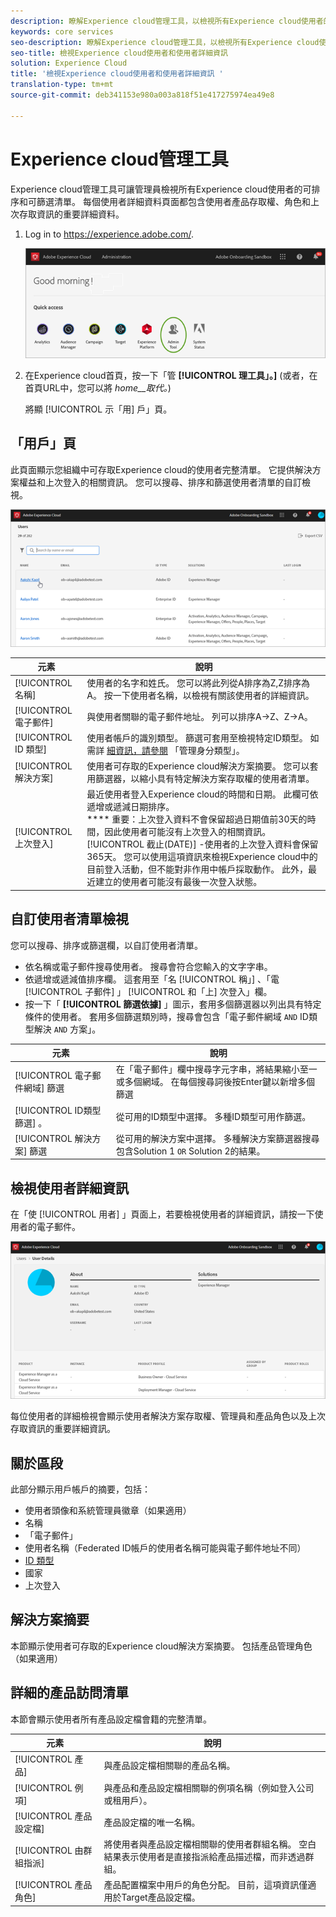 ```yaml
---
description: 瞭解Experience cloud管理工具，以檢視所有Experience cloud使用者的可排序和可篩選清單。
keywords: core services
seo-description: 瞭解Experience cloud管理工具，以檢視所有Experience cloud使用者的可排序和可篩選清單。
seo-title: 檢視Experience cloud使用者和使用者詳細資訊
solution: Experience Cloud
title: '檢視Experience cloud使用者和使用者詳細資訊 '
translation-type: tm+mt
source-git-commit: deb341153e980a003a818f51e417275974ea49e8

---
```



# Experience cloud管理工具

Experience cloud管理工具可讓管理員檢視所有Experience cloud使用者的可排序和可篩選清單。 每個使用者詳細資料頁面都包含使用者產品存取權、角色和上次存取資訊的重要詳細資料。  

1. Log in to <https://experience.adobe.com/>.

   ![](assets/admin-tool.png)

1. 在Experience cloud首頁，按一下「管 **[!UICONTROL 理工具」。]** (或者，在首頁URL中，您可以將 _home__取代。_)

   將顯 [!UICONTROL 示「用] 戶」頁。

## 「用戶」頁

此頁面顯示您組織中可存取Experience cloud的使用者完整清單。 它提供解決方案權益和上次登入的相關資訊。 您可以搜尋、排序和篩選使用者清單的自訂檢視。

![](assets/admin-tool-users.png)

| 元素 | 說明 |
|---|---|
| [!UICONTROL 名稱] | 使用者的名字和姓氏。 您可以將此列從A排序為Z,Z排序為A。 按一下使用者名稱，以檢視有關該使用者的詳細資訊。 |
| [!UICONTROL 電子郵件] | 與使用者關聯的電子郵件地址。 列可以排序A->Z、Z->A。 |
| [!UICONTROL ID 類型] | 使用者帳戶的識別類型。 篩選可套用至檢視特定ID類型。 如需詳 [細資訊，請參閱](https://helpx.adobe.com/enterprise/using/identity.html) 「管理身分類型」。 |
| [!UICONTROL 解決方案] | 使用者可存取的Experience cloud解決方案摘要。 您可以套用篩選器，以縮小具有特定解決方案存取權的使用者清單。 |
| [!UICONTROL 上次登入] | 最近使用者登入Experience cloud的時間和日期。 此欄可依遞增或遞減日期排序。 <br> **** 重要：上次登入資料不會保留超過日期值前30天的時間，因此使用者可能沒有上次登入的相關資訊。 [!UICONTROL 截止(DATE)] -使用者的上次登入資料會保留365天。 您可以使用這項資訊來檢視Experience cloud中的目前登入活動，但不能對非作用中帳戶採取動作。 此外，最近建立的使用者可能沒有最後一次登入狀態。 |

## 自訂使用者清單檢視

您可以搜尋、排序或篩選欄，以自訂使用者清單。

* 依名稱或電子郵件搜尋使用者。 搜尋會符合您輸入的文字字串。
* 依遞增或遞減值排序欄。 這套用至「名 [!UICONTROL 稱」] 、「電 [!UICONTROL 子郵件] 」 [!UICONTROL 和「上] 次登入」欄。
* 按一下「 **[!UICONTROL 篩選依據]** 」圖示，套用多個篩選器以列出具有特定條件的使用者。 套用多個篩選類別時，搜尋會包含「電子郵件網域 `AND` ID類型解決 `AND` 方案」。

| 元素 | 說明 |
|---------|----------|
| [!UICONTROL 電子郵件網域] 篩選 | 在「電子郵件」欄中搜尋字元字串，將結果縮小至一或多個網域。 在每個搜尋詞後按Enter鍵以新增多個篩選 |
| [!UICONTROL ID類型篩選] 。 | 從可用的ID類型中選擇。 多種ID類型可用作篩選。 |
| [!UICONTROL 解決方案] 篩選 | 從可用的解決方案中選擇。 多種解決方案篩選器搜尋包含Solution 1 `OR` Solution 2的結果。 |

## 檢視使用者詳細資訊

在「使 [!UICONTROL 用者] 」頁面上，若要檢視使用者的詳細資訊，請按一下使用者的電子郵件。

![](assets/admin-tool-user-details.png)

每位使用者的詳細檢視會顯示使用者解決方案存取權、管理員和產品角色以及上次存取資訊的重要詳細資訊。

## 關於區段

此部分顯示用戶帳戶的摘要，包括：

* 使用者頭像和系統管理員徽章（如果適用）
* 名稱
* 「電子郵件」
* 使用者名稱（Federated ID帳戶的使用者名稱可能與電子郵件地址不同）
* [ID 類型](https://helpx.adobe.com/enterprise/using/identity.html)
* 國家
* 上次登入

## 解決方案摘要

本節顯示使用者可存取的Experience cloud解決方案摘要。 包括產品管理角色（如果適用）

## 詳細的產品訪問清單

本節會顯示使用者所有產品設定檔會籍的完整清單。

| 元素 | 說明 |
|---------|----------|
| [!UICONTROL 產品] | 與產品設定檔相關聯的產品名稱。 |
| [!UICONTROL 例項] | 與產品和產品設定檔相關聯的例項名稱（例如登入公司或租用戶）。 |
| [!UICONTROL 產品設定檔] | 產品設定檔的唯一名稱。 |
| [!UICONTROL 由群組指派] | 將使用者與產品設定檔相關聯的使用者群組名稱。 空白結果表示使用者是直接指派給產品描述檔，而非透過群組。 |
| [!UICONTROL 產品角色] | 產品配置檔案中用戶的角色分配。 目前，這項資訊僅適用於Target產品設定檔。 |
